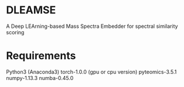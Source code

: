 # DLEAMSE
A Deep LEArning-based Mass Spectra Embedder for spectral similarity scoring 

# Requirements
Python3 (Anaconda3)    torch-1.0.0 (gpu or cpu version)    pyteomics-3.5.1    numpy-1.13.3    numba-0.45.0
